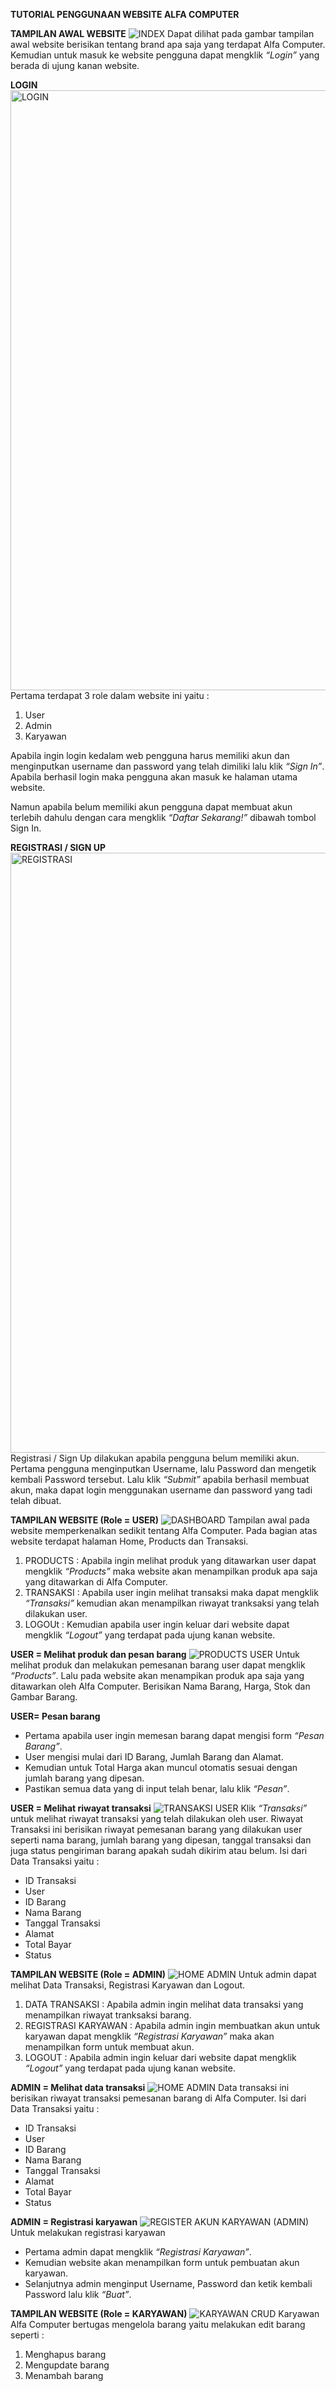 **TUTORIAL PENGGUNAAN WEBSITE ALFA COMPUTER**

**TAMPILAN AWAL WEBSITE**
![INDEX](https://github.com/Aminarti/project-akhir/assets/120153116/87bdf510-b2a0-4a9d-baa4-e09a530d90ef)
Dapat dilihat pada gambar tampilan awal website berisikan tentang brand apa saja yang terdapat Alfa Computer.
Kemudian untuk masuk ke website pengguna dapat mengklik *“Login”* yang berada di ujung kanan website.


**LOGIN**
<img width="960" alt="LOGIN" src="https://github.com/Aminarti/project-akhir/assets/120153116/1a04451c-8722-40e1-93f5-0fd934bec2cd">
Pertama terdapat 3 role dalam website ini yaitu :
1. User
2. Admin 
3. Karyawan

Apabila ingin login kedalam web pengguna harus memiliki akun dan menginputkan username dan password yang telah dimiliki lalu klik *“Sign In”*. Apabila berhasil login maka pengguna akan masuk ke halaman utama website. 

Namun apabila belum memiliki akun pengguna dapat membuat akun terlebih dahulu dengan cara mengklik *“Daftar Sekarang!”* dibawah tombol Sign In.


**REGISTRASI / SIGN UP**
<img width="960" alt="REGISTRASI" src="https://github.com/Aminarti/project-akhir/assets/120153116/3f2d7ed3-e83b-447c-a298-ed0c3d1b6140">
Registrasi / Sign Up dilakukan apabila pengguna belum memiliki akun. Pertama pengguna menginputkan Username, lalu Password dan mengetik kembali Password tersebut. Lalu klik *“Submit”* apabila berhasil membuat akun, maka dapat login menggunakan username dan password yang tadi telah dibuat.

**TAMPILAN WEBSITE (Role = USER)**
![DASHBOARD](https://github.com/Aminarti/project-akhir/assets/120153116/2af3d2be-80a2-4e78-a175-70b0da253afe)
Tampilan awal pada website memperkenalkan sedikit tentang Alfa Computer. Pada bagian atas website terdapat halaman Home, Products dan Transaksi. 
1. PRODUCTS : Apabila ingin melihat produk yang ditawarkan user dapat mengklik *“Products”* maka website akan menampilkan produk apa saja yang ditawarkan di Alfa Computer.
2. TRANSAKSI : Apabila user ingin melihat transaksi maka dapat mengklik *“Transaksi”* kemudian akan menampilkan riwayat tranksaksi yang telah dilakukan user.
3. LOGOUt : Kemudian apabila user ingin keluar dari website dapat mengklik *“Logout”* yang terdapat pada ujung kanan website.

**USER = Melihat produk dan pesan barang**
![PRODUCTS USER](https://github.com/Aminarti/project-akhir/assets/120153116/aacf9f52-e536-4946-bf10-70b7d03b9a89)
Untuk melihat produk dan melakukan pemesanan barang user dapat mengklik *“Products”*. Lalu pada website akan menampikan produk apa saja yang ditawarkan oleh Alfa Computer. Berisikan Nama Barang, Harga, Stok dan Gambar Barang.

**USER= Pesan barang**
- Pertama apabila user ingin memesan barang dapat mengisi form *“Pesan Barang”*. 
- User mengisi mulai dari ID Barang, Jumlah Barang dan Alamat. 
- Kemudian untuk Total Harga akan muncul otomatis sesuai dengan jumlah barang yang dipesan. 
- Pastikan semua data yang di input telah benar, lalu  klik *“Pesan”*.

**USER = Melihat riwayat transaksi**
![TRANSAKSI USER](https://github.com/Aminarti/project-akhir/assets/120153116/98380fe4-5018-4a12-ab38-842ec1496dbd)
Klik *“Transaksi”* untuk melihat riwayat transaksi yang telah dilakukan oleh user. Riwayat Transaksi ini berisikan riwayat pemesanan barang yang dilakukan user seperti nama barang, jumlah barang yang dipesan, tanggal transaksi dan juga status pengiriman barang apakah sudah dikirim atau belum.
Isi dari Data Transaksi yaitu :
- ID Transaksi
- User
- ID Barang
- Nama Barang
- Tanggal Transaksi
- Alamat
- Total Bayar
- Status

**TAMPILAN WEBSITE (Role = ADMIN)**
![HOME ADMIN](https://github.com/Aminarti/project-akhir/assets/120153116/64871e13-f89f-40d9-baa1-4b07e565352c)
Untuk admin dapat melihat Data Transaksi, Registrasi Karyawan dan Logout.
1. DATA TRANSAKSI : Apabila admin ingin melihat data transaksi yang menampilkan riwayat tranksaksi barang.
2. REGISTRASI KARYAWAN : Apabila admin ingin membuatkan akun untuk karyawan dapat mengklik *“Registrasi Karyawan”* maka akan menampilkan form untuk membuat akun.
3. LOGOUT : Apabila admin ingin keluar dari website dapat mengklik *“Logout”* yang terdapat pada ujung kanan website.

**ADMIN = Melihat data transaksi**
![HOME ADMIN](https://github.com/Aminarti/project-akhir/assets/120153116/bb0a1af2-65d5-4f3d-a7de-3f2572bc2670)
Data transaksi ini berisikan riwayat transaksi pemesanan barang di Alfa Computer.
Isi dari Data Transaksi yaitu :
- ID Transaksi
- User
- ID Barang
- Nama Barang
- Tanggal Transaksi
- Alamat
- Total Bayar
- Status

**ADMIN = Registrasi karyawan**
![REGISTER AKUN KARYAWAN (ADMIN)](https://github.com/Aminarti/project-akhir/assets/120153116/49a2045a-b575-43df-b57c-d769d12d1937)
Untuk melakukan registrasi karyawan
- Pertama admin dapat mengklik *“Registrasi Karyawan”*.
- Kemudian website akan menampilkan form untuk pembuatan akun karyawan. 
- Selanjutnya admin menginput Username, Password dan ketik kembali Password lalu klik *“Buat”*.

**TAMPILAN WEBSITE (Role = KARYAWAN)**
![KARYAWAN CRUD](https://github.com/Aminarti/project-akhir/assets/120153116/c5255d41-64d7-48e3-8ad5-10c28f323563)
Karyawan Alfa Computer bertugas mengelola barang yaitu melakukan edit barang seperti :
1. Menghapus barang 
2. Mengupdate barang 
3. Menambah barang











